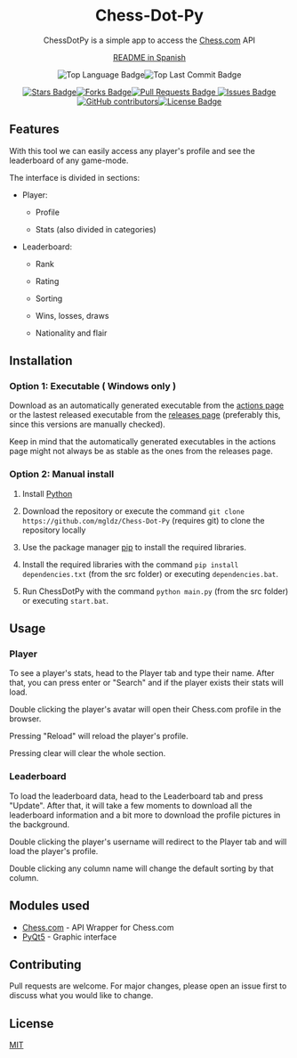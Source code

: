 <h1 align="center">Chess-Dot-Py</h1>

<p align="center"> </p>

<p align="center">ChessDotPy is a simple app to access the <a href="https://www.chess.com/">Chess.com</a> API</p>

<p align="center"><a href="https://github.com/mgldz/Chess-Dot-Py/blob/main/README.es.md">README in Spanish</a></p>

<p align="center"><img src="https://img.shields.io/github/languages/top/mgldz/Chess-Dot-Py" alt="Top Language Badge"/><img src="https://img.shields.io/github/last-commit/mgldz/Chess-Dot-Py" alt="Top Last Commit Badge"/></p>

<p align="center"><a href="https://github.com/mgldz/Chess-Dot-Py/stargazers"><img src="https://img.shields.io/github/stars/mgldz/Chess-Dot-Py" alt="Stars Badge"/></a><a href="https://github.com/mgldz/Chess-Dot-Py/network/members"><img src="https://img.shields.io/github/forks/mgldz/Chess-Dot-Py" alt="Forks Badge"/></a><a href="https://github.com/mgldz/Chess-Dot-Py/pulls"><img  src="https://img.shields.io/github/issues-pr/mgldz/Chess-Dot-Py" alt="Pull Requests Badge"/></a><a href="https://github.com/mgldz/Chess-Dot-Py/issues"> <img src="https://img.shields.io/github/issues/mgldz/Chess-Dot-Py" alt="Issues Badge"/></a><a href="https://github.com/mgldz/Chess-Dot-Py/graphs/contributors"><img alt="GitHub contributors" src="https://img.shields.io/github/contributors/mgldz/Chess-Dot-Py?color=2b9348"></a><a href="https://github.com/mgldz/Chess-Dot-Py/blob/master/LICENSE"><img src="https://img.shields.io/github/license/mgldz/Chess-Dot-Py?color=2b9348" alt="License Badge"/></a></p>

## Features

With this tool we can easily access any player's profile and see the leaderboard of any game-mode.

The interface is divided in sections:

- Player:

  - Profile

  - Stats (also divided in categories)

- Leaderboard:

  - Rank

  - Rating

  - Sorting

  - Wins, losses, draws

  - Nationality and flair

## Installation

### Option 1: Executable ( Windows only )

Download as an automatically generated executable from the [actions page](https://github.com/mgldz/Chess-Dot-Py/actions/workflows/pyinstaller.yml) or the lastest released executable from the [releases page](https://github.com/mgldz/Chess-Dot-Py/releases) (preferably this, since this versions are manually checked).

Keep in mind that the automatically generated executables in the actions page might not always be as stable as the ones from the releases page.

### Option 2: Manual install

1. Install [Python](https://www.python.org/downloads/)

2. Download the repository or execute the command `git clone https://github.com/mgldz/Chess-Dot-Py` (requires git) to clone the repository locally

3. Use the package manager [pip](https://pip.pypa.io/en/stable/) to install the required libraries.

4. Install the required libraries with the command `pip install dependencies.txt` (from the src folder) or executing `dependencies.bat`.

5. Run ChessDotPy with the command `python main.py` (from the src folder) or executing `start.bat`.

## Usage

### Player

To see a player's stats, head to the Player tab and type their name. After that, you can press enter or "Search" and if the player exists their stats will load.

Double clicking the player's avatar will open their Chess.com profile in the browser.

Pressing "Reload" will reload the player's profile.

Pressing clear will clear the whole section.

### Leaderboard

To load the leaderboard data, head to the Leaderboard tab and press "Update". After that, it will take a few moments to download all the leaderboard information and a bit more to download the profile pictures in the background.

Double clicking the player's username will redirect to the Player tab and will load the player's profile.

Double clicking any column name will change the default sorting by that column.

## Modules used

- [Chess.com](https://pypi.org/project/chess.com/ "Chess.com") - API Wrapper for Chess.com
- [PyQt5](https://pypi.org/project/PyQt5/ "PyQt5") - Graphic interface

## Contributing

Pull requests are welcome. For major changes, please open an issue first to discuss what you would like to change.

## License

[MIT](https://choosealicense.com/licenses/mit/)
